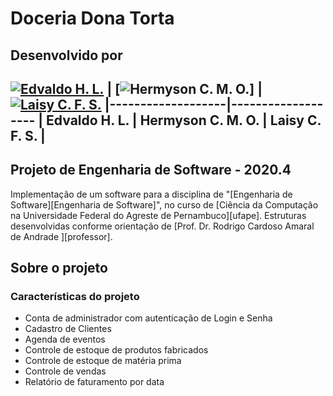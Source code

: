 # Doceria Dona Torta

## Desenvolvido por

[![Edvaldo H. L.](https://avatars.githubusercontent.com/u/49196243?s=400&u=4bb79821392921c3b07daa29e97bd63b442e7173&v=4)](https://github.com/EdvaldoHLeite) |  [![Hermyson C. M. O.](https://avatars1.githubusercontent.com/u/44072239?s=64&v=4)] |  [![Laisy C. F. S.](https://avatars1.githubusercontent.com/u/44072239?s=64&v=4)](https://github.com/laisy)
|-------------------|-------------------
| **Edvaldo H. L.** | Hermyson C. M. O. | **Laisy C. F. S.** | 
---

## Projeto de Engenharia de Software - 2020.4

Implementação de um software para a disciplina de "[Engenharia de Software][Engenharia de Software]", no curso de [Ciência da Computação na Universidade Federal do Agreste de Pernambuco][ufape]. Estruturas desenvolvidas conforme orientação de [Prof. Dr. Rodrigo Cardoso Amaral de Andrade ][professor].

## Sobre o projeto

### Características do projeto

- Conta de administrador com autenticação de Login e Senha
- Cadastro de Clientes
- Agenda de eventos
- Controle de estoque de produtos fabricados
- Controle de estoque de matéria prima
- Controle de vendas
- Relatório de faturamento por data

